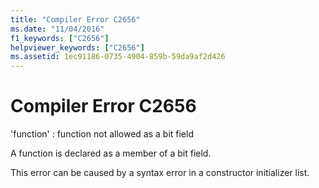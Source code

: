 ```yaml
---
title: "Compiler Error C2656"
ms.date: "11/04/2016"
f1_keywords: ["C2656"]
helpviewer_keywords: ["C2656"]
ms.assetid: 1ec91186-0735-4904-859b-59da9af2d426
---
```

# Compiler Error C2656

'function' : function not allowed as a bit field

A function is declared as a member of a bit field.

This error can be caused by a syntax error in a constructor initializer list.
